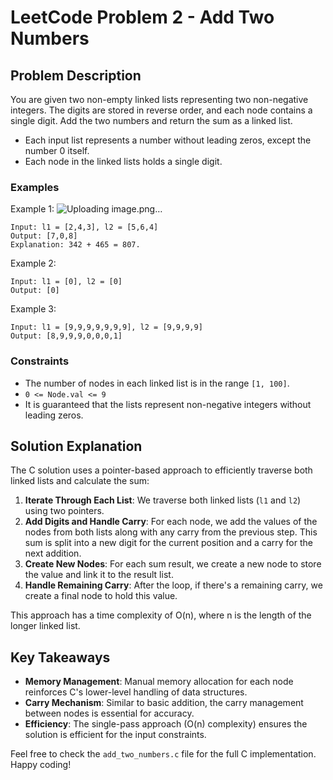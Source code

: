 # LeetCode Problem 2 - Add Two Numbers

## Problem Description
You are given two non-empty linked lists representing two non-negative integers. The digits are stored in reverse order, and each node contains a single digit. Add the two numbers and return the sum as a linked list.

- Each input list represents a number without leading zeros, except the number 0 itself.
- Each node in the linked lists holds a single digit.

### Examples
Example 1:
![Uploading image.png…]()
```
Input: l1 = [2,4,3], l2 = [5,6,4]
Output: [7,0,8]
Explanation: 342 + 465 = 807.
```

Example 2:
```
Input: l1 = [0], l2 = [0]
Output: [0]
```

Example 3:
```
Input: l1 = [9,9,9,9,9,9,9], l2 = [9,9,9,9]
Output: [8,9,9,9,0,0,0,1]
```

### Constraints
- The number of nodes in each linked list is in the range `[1, 100]`.
- `0 <= Node.val <= 9`
- It is guaranteed that the lists represent non-negative integers without leading zeros.

## Solution Explanation
The C solution uses a pointer-based approach to efficiently traverse both linked lists and calculate the sum:

1. **Iterate Through Each List**: We traverse both linked lists (`l1` and `l2`) using two pointers.
2. **Add Digits and Handle Carry**: For each node, we add the values of the nodes from both lists along with any carry from the previous step. This sum is split into a new digit for the current position and a carry for the next addition.
3. **Create New Nodes**: For each sum result, we create a new node to store the value and link it to the result list.
4. **Handle Remaining Carry**: After the loop, if there's a remaining carry, we create a final node to hold this value.

This approach has a time complexity of O(n), where n is the length of the longer linked list.

## Key Takeaways
- **Memory Management**: Manual memory allocation for each node reinforces C's lower-level handling of data structures.
- **Carry Mechanism**: Similar to basic addition, the carry management between nodes is essential for accuracy.
- **Efficiency**: The single-pass approach (O(n) complexity) ensures the solution is efficient for the input constraints.

Feel free to check the `add_two_numbers.c` file for the full C implementation. Happy coding!
